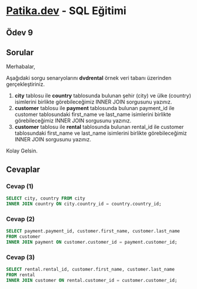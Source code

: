 # [Patika.dev](https://www.patika.dev/tr) - SQL Eğitimi
## Ödev 9
## Sorular

Merhabalar,


Aşağıdaki sorgu senaryolarını **dvdrental** örnek veri tabanı üzerinden gerçekleştiriniz.

1. **city** tablosu ile **country** tablosunda bulunan şehir (city) ve ülke (country) isimlerini birlikte görebileceğimiz INNER JOIN sorgusunu yazınız.
2. **customer** tablosu ile **payment** tablosunda bulunan payment_id ile customer tablosundaki first_name ve last_name isimlerini birlikte görebileceğimiz INNER JOIN sorgusunu yazınız.
3. **customer** tablosu ile **rental** tablosunda bulunan rental_id ile customer tablosundaki first_name ve last_name isimlerini birlikte görebileceğimiz INNER JOIN sorgusunu yazınız.

Kolay Gelsin.

## Cevaplar

### Cevap (1)

```sql
SELECT city, country FROM city
INNER JOIN country ON city.country_id = country.country_id;
```

### Cevap (2)
```sql
SELECT payment.payment_id, customer.first_name, customer.last_name
FROM customer
INNER JOIN payment ON customer.customer_id = payment.customer_id;
```

### Cevap (3)
```sql
SELECT rental.rental_id, customer.first_name, customer.last_name
FROM rental
INNER JOIN customer ON rental.customer_id = customer.customer_id;
```
